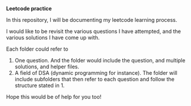 <b>Leetcode practice </b>

In this repository, I will be documenting my leetcode learning process.

I would like to be revisit the various questions I have attempted, and the various solutions I have come up with.

Each folder could refer to

1. One question. And the folder would include the question, and multiple solutions, and helper files.
2. A field of DSA (dynamic programming for instance). The folder will include subfolders that then refer to each question and follow the structure stated in 1.

Hope this would be of help for you too!

